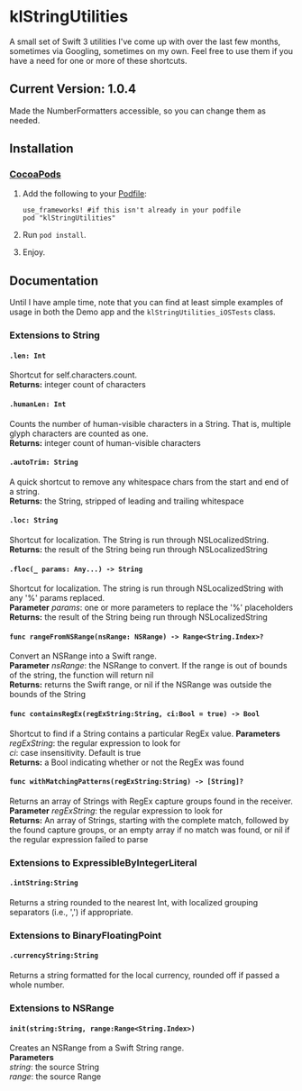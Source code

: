 klStringUtilities
=================

A small set of Swift 3 utilities I've come up with over the last few months, sometimes via Googling, sometimes on my own. Feel free to use them if you have a need for one or more of these shortcuts.

## Current Version: 1.0.4
Made the NumberFormatters accessible, so you can change them as needed.

## Installation
### [CocoaPods](http://cocoapods.org/)

1. Add the following to your [Podfile](http://guides.cocoapods.org/using/the-podfile.html):

    ```
    use_frameworks! #if this isn't already in your podfile
    pod "klStringUtilities"
    ```
2. Run `pod install`.
3. Enjoy.

## Documentation
Until I have ample time, note that you can find at least simple examples of usage in both the Demo app and the `klStringUtilities_iOSTests` class.
### Extensions to String
#### `.len: Int`
Shortcut for self.characters.count.  
**Returns:** integer count of characters  

#### `.humanLen: Int`
Counts the number of human-visible characters in a String. That is, multiple glyph characters are counted as one.  
**Returns:** integer count of human-visible characters  

#### `.autoTrim: String`
A quick shortcut to remove any whitespace chars from the start and end of a string.  
**Returns:** the String, stripped of leading and trailing whitespace  

#### `.loc: String`
Shortcut for localization. The String is run through NSLocalizedString.  
**Returns:** the result of the String being run through NSLocalizedString  

#### `.floc(_ params: Any...) -> String`
Shortcut for localization. The string is run through NSLocalizedString with any '%' params replaced.  
**Parameter** *params*: one or more parameters to replace the '%' placeholders  
**Returns:** the result of the String being run through NSLocalizedString  

#### `func rangeFromNSRange(nsRange: NSRange) -> Range<String.Index>?`
Convert an NSRange into a Swift range.  
**Parameter** *nsRange*: the NSRange to convert. If the range is out of bounds of the string, the function will return nil  
**Returns:** returns the Swift range, or nil if the NSRange was outside the bounds of the String  

#### `func containsRegEx(regExString:String, ci:Bool = true) -> Bool`
Shortcut to find if a String contains a particular RegEx value.
**Parameters**  
*regExString*: the regular expression to look for  
*ci*: case insensitivity. Default is true  
**Returns:** a Bool indicating whether or not the RegEx was found  

#### `func withMatchingPatterns(regExString:String) -> [String]?`
Returns an array of Strings with RegEx capture groups found in the receiver.  
**Parameter** *regExString*: the regular expression to look for  
**Returns:** An array of Strings, starting with the complete match, followed by the found capture groups, or an empty array if no match was found, or nil if the regular expression failed to parse  

### Extensions to ExpressibleByIntegerLiteral
#### `.intString:String`
Returns a string rounded to the nearest Int, with localized grouping separators (i.e., ',') if appropriate.  

### Extensions to BinaryFloatingPoint
#### `.currencyString:String`
Returns a string formatted for the local currency, rounded off if passed a whole number.  

### Extensions to NSRange
#### `init(string:String, range:Range<String.Index>)`
Creates an NSRange from a Swift String range.  
**Parameters**  
*string*: the source String  
*range*: the source Range  


